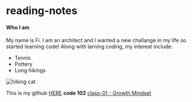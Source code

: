 # reading-notes


#### Who I am
My name is Fi. I am an architect and I wanted a new challange in my life so started learning code! Along with larning coding, my interest include:

- Tennis
- Pottery
- Long hikings


![hiking cat](https://images.squarespace-cdn.com/content/v1/5bdc296fcc8fed8e49156556/1556970687903-VJCS1FYVPXMR9DPFC7P2/Hiking+Cat+in+Moose+Costume.jpg?format=1000w)

This is my github [HERE](https://github.com/Fi717)
**code 102**
[class-01 - Growth Mindset](https://Fi717.github.io/reading-notes/code-102/102class-01)
